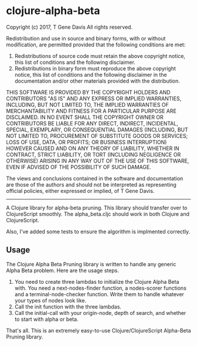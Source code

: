 # clojure-alpha-beta

Copyright (c) 2017, T Gene Davis
All rights reserved.

Redistribution and use in source and binary forms, with or without
modification, are permitted provided that the following conditions are met:

1. Redistributions of source code must retain the above copyright notice, this
   list of conditions and the following disclaimer.
2. Redistributions in binary form must reproduce the above copyright notice,
   this list of conditions and the following disclaimer in the documentation
   and/or other materials provided with the distribution.

THIS SOFTWARE IS PROVIDED BY THE COPYRIGHT HOLDERS AND CONTRIBUTORS "AS IS" AND
ANY EXPRESS OR IMPLIED WARRANTIES, INCLUDING, BUT NOT LIMITED TO, THE IMPLIED
WARRANTIES OF MERCHANTABILITY AND FITNESS FOR A PARTICULAR PURPOSE ARE
DISCLAIMED. IN NO EVENT SHALL THE COPYRIGHT OWNER OR CONTRIBUTORS BE LIABLE FOR
ANY DIRECT, INDIRECT, INCIDENTAL, SPECIAL, EXEMPLARY, OR CONSEQUENTIAL DAMAGES
(INCLUDING, BUT NOT LIMITED TO, PROCUREMENT OF SUBSTITUTE GOODS OR SERVICES;
LOSS OF USE, DATA, OR PROFITS; OR BUSINESS INTERRUPTION) HOWEVER CAUSED AND
ON ANY THEORY OF LIABILITY, WHETHER IN CONTRACT, STRICT LIABILITY, OR TORT
(INCLUDING NEGLIGENCE OR OTHERWISE) ARISING IN ANY WAY OUT OF THE USE OF THIS
SOFTWARE, EVEN IF ADVISED OF THE POSSIBILITY OF SUCH DAMAGE.

The views and conclusions contained in the software and documentation are those
of the authors and should not be interpreted as representing official policies,
either expressed or implied, of T Gene Davis.

----

A Clojure library for alpha-beta pruning. This library should transfer over to
ClojureScript smoothly. The alpha_beta.cljc should work in both
Clojure and ClojureScript.

Also, I've added some tests to ensure the algorithm is implmented correctly.


## Usage

The Clojure Alpha Beta Pruning library is written to handle any generic Alpha Beta 
problem. Here are the usage steps.

1. You need to create three lambdas to initialize the Clojure Alpha Beta with.
   You need a next-nodes-finder function, a nodes-scorer functions and a
   terminal-node-checker function. Write them to handle whatever your types
   of nodes look like.
2. Call the init function with the three lambdas.
3. Call the initial-call with your origin-node, depth of search, and whether
   to start with alpha or beta.

That's all. This is an extremely easy-to-use Clojure/ClojureScript 
Alpha-Beta Pruning library.

